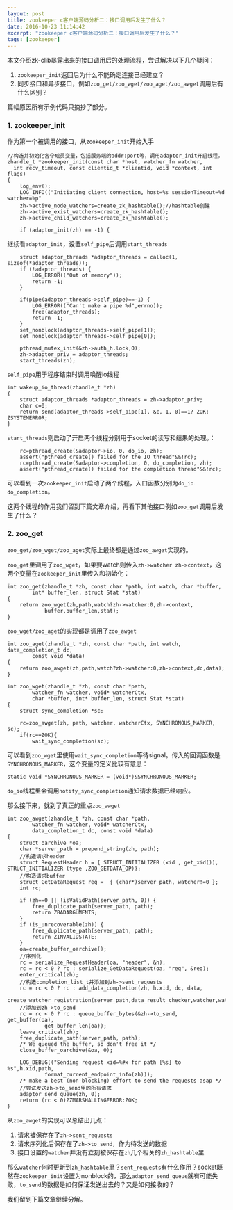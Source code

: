 ```yaml
---
layout: post
title: zookeeper c客户端源码分析二：接口调用后发生了什么？
date: 2016-10-23 11:14:42
excerpt: "zookeeper c客户端源码分析二：接口调用后发生了什么？"
tags: [zookeeper]
---
```


本文介绍zk-clib暴露出来的接口调用后的处理流程，尝试解决以下几个疑问：

1. `zookeeper_init`返回后为什么不能确定连接已经建立？  
2. 同步接口和异步接口，例如`zoo_get/zoo_wget/zoo_aget/zoo_awget`调用后有什么区别？  

篇幅原因所有示例代码只摘抄了部分。

<!--more-->

### 1. zookeeper_init

作为第一个被调用的接口，从`zookeeper_init`开始入手

```
//构造并初始化各个成员变量，包括服务端的addr:port等，调用adaptor_init开启线程。
zhandle_t *zookeeper_init(const char *host, watcher_fn watcher,
  int recv_timeout, const clientid_t *clientid, void *context, int flags)
{
    log_env();
    LOG_INFO(("Initiating client connection, host=%s sessionTimeout=%d watcher=%p"
    zh->active_node_watchers=create_zk_hashtable();//hashtable创建
    zh->active_exist_watchers=create_zk_hashtable();
    zh->active_child_watchers=create_zk_hashtable();

    if (adaptor_init(zh) == -1) {
```

继续看`adaptor_init`，设置`self_pipe`后调用`start_threads`

```
    struct adaptor_threads *adaptor_threads = calloc(1, sizeof(*adaptor_threads));
    if (!adaptor_threads) {
        LOG_ERROR(("Out of memory"));
        return -1;
    }

    if(pipe(adaptor_threads->self_pipe)==-1) {
        LOG_ERROR(("Can't make a pipe %d",errno));
        free(adaptor_threads);
        return -1;
    }
    set_nonblock(adaptor_threads->self_pipe[1]);
    set_nonblock(adaptor_threads->self_pipe[0]);

    pthread_mutex_init(&zh->auth_h.lock,0);
    zh->adaptor_priv = adaptor_threads;
    start_threads(zh);
```

`self_pipe`用于程序结束时调用唤醒io线程

```
int wakeup_io_thread(zhandle_t *zh)
{
    struct adaptor_threads *adaptor_threads = zh->adaptor_priv;
    char c=0;
    return send(adaptor_threads->self_pipe[1], &c, 1, 0)==1? ZOK: ZSYSTEMERROR;
}
```

`start_threads`则启动了开启两个线程分别用于socket的读写和结果的处理。：

```
    rc=pthread_create(&adaptor->io, 0, do_io, zh);
    assert("pthread_create() failed for the IO thread"&&!rc);
    rc=pthread_create(&adaptor->completion, 0, do_completion, zh);
    assert("pthread_create() failed for the completion thread"&&!rc);
```

可以看到一次`zookeeper_init`启动了两个线程，入口函数分别为`do_io do_completion`。

这两个线程的作用我们留到下篇文章介绍，再看下其他接口例如`zoo_get`调用后发生了什么？

### 2. zoo_get

`zoo_get/zoo_wget/zoo_aget`实际上最终都是通过`zoo_awget`实现的。

`zoo_get`里调用了`zoo_wget`，如果要watch则传入`zh->watcher zh->context`，这两个变量在`zookeeper_init`里传入和初始化：

```
int zoo_get(zhandle_t *zh, const char *path, int watch, char *buffer,
        int* buffer_len, struct Stat *stat)
{
    return zoo_wget(zh,path,watch?zh->watcher:0,zh->context,
            buffer,buffer_len,stat);
}
```

`zoo_wget/zoo_aget`的实现都是调用了`zoo_awget`

```
int zoo_aget(zhandle_t *zh, const char *path, int watch, data_completion_t dc,
        const void *data)
{
    return zoo_awget(zh,path,watch?zh->watcher:0,zh->context,dc,data);
}

int zoo_wget(zhandle_t *zh, const char *path,
        watcher_fn watcher, void* watcherCtx,
        char *buffer, int* buffer_len, struct Stat *stat)
{
    struct sync_completion *sc;
    
    rc=zoo_awget(zh, path, watcher, watcherCtx, SYNCHRONOUS_MARKER, sc);
    if(rc==ZOK){
        wait_sync_completion(sc);
```

可以看到`zoo_wget`里使用`wait_sync_completion`等待signal。传入的回调函数是`SYNCHRONOUS_MARKER`，这个变量的定义比较有意思：

```
static void *SYNCHRONOUS_MARKER = (void*)&SYNCHRONOUS_MARKER;
```

`do_io`线程里会调用`notify_sync_completion`通知请求数据已经响应。

那么接下来，就到了真正的重点`zoo_awget`

```
int zoo_awget(zhandle_t *zh, const char *path,
        watcher_fn watcher, void* watcherCtx,
        data_completion_t dc, const void *data)
{
    struct oarchive *oa;
    char *server_path = prepend_string(zh, path);
    //构造请求header
    struct RequestHeader h = { STRUCT_INITIALIZER (xid , get_xid()), STRUCT_INITIALIZER (type ,ZOO_GETDATA_OP)};
    //构造请求buffer
    struct GetDataRequest req =  { (char*)server_path, watcher!=0 };
    int rc;

    if (zh==0 || !isValidPath(server_path, 0)) {
        free_duplicate_path(server_path, path);
        return ZBADARGUMENTS;
    }
    if (is_unrecoverable(zh)) {
        free_duplicate_path(server_path, path);
        return ZINVALIDSTATE;
    }
    oa=create_buffer_oarchive();
    //序列化
    rc = serialize_RequestHeader(oa, "header", &h);
    rc = rc < 0 ? rc : serialize_GetDataRequest(oa, "req", &req);
    enter_critical(zh);
    //构造completion_list_t并添加到zh->sent_requests
    rc = rc < 0 ? rc : add_data_completion(zh, h.xid, dc, data,
        create_watcher_registration(server_path,data_result_checker,watcher,watcherCtx));
    //添加到zh->to_send
    rc = rc < 0 ? rc : queue_buffer_bytes(&zh->to_send, get_buffer(oa),
            get_buffer_len(oa));
    leave_critical(zh);
    free_duplicate_path(server_path, path);
    /* We queued the buffer, so don't free it */
    close_buffer_oarchive(&oa, 0);

    LOG_DEBUG(("Sending request xid=%#x for path [%s] to %s",h.xid,path,
            format_current_endpoint_info(zh)));
    /* make a best (non-blocking) effort to send the requests asap */
    //尝试发送zh->to_send里的所有请求
    adaptor_send_queue(zh, 0);
    return (rc < 0)?ZMARSHALLINGERROR:ZOK;
}
```

从`zoo_awget`的实现可以总结出几点：

1. 请求被保存在了`zh->sent_requests`  
2. 请求序列化后保存在了`zh->to_send`，作为待发送的数据  
3. 接口设置的`watcher`并没有立刻被保存在`zh`几个相关的`zh_hashtable`里  

那么`watcher`何时更新到`zh_hashtable`里？`sent_requests`有什么作用？socket既然在`zookeeper_init`设置为nonblock的，那么`adaptor_send_queue`就有可能失败，`to_send`的数据是如何保证发送出去的？又是如何接收的？

我们留到下篇文章继续分解。





